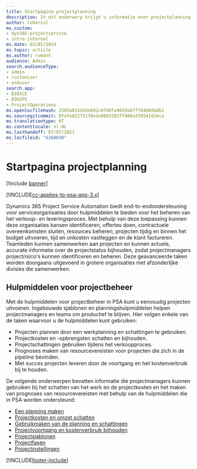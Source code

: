 ```yaml
---
title: Startpagina projectplanning
description: In dit onderwerp krijgt u informatie over projectplanning.
author: ruhercul
ms.custom:
- dyn365-projectservice
- intro-internal
ms.date: 03/01/2019
ms.topic: article
ms.author: rumant
audience: Admin
search.audienceType:
- admin
- customizer
- enduser
search.app:
- D365CE
- D365PS
- ProjectOperations
ms.openlocfilehash: 2505a831d18e882c0fd8fa9059a6fff84b0dadb1
ms.sourcegitcommit: 0fafe022731f0e1e8693382ff906e3f8541d34ca
ms.translationtype: HT
ms.contentlocale: nl-NL
ms.lasthandoff: 07/07/2021
ms.locfileid: "6368830"
---
```

# <a name="project-planning-home-page"></a>Startpagina projectplanning

[!include [banner](../includes/psa-now-project-operations.md)]

[!INCLUDE[cc-applies-to-psa-app-3.x](../includes/cc-applies-to-psa-app-3x.md)]

Dynamics 365 Project Service Automation biedt end-to-endondersteuning voor serviceorganisaties door hulpmiddelen te bieden voor het beheren van het verkoop- en leveringsproces. Met behulp van deze toepassing kunnen deze organisaties kansen identificeren, offertes doen, contractuele overeenkomsten sluiten, resources beheren, projecten tijdig en binnen het budget uitvoeren, tijd en onkosten vastleggen en de klant factureren. Teamleden kunnen samenwerken aan projecten en kunnen actuele, accurate informatie over de projectstatus bijhouden, zodat projectmanagers projectrisico's kunnen identificeren en beheren. Deze geavanceerde taken worden doorgaans uitgevoerd in grotere organisaties met afzonderlijke divisies die samenwerken.

## <a name="project-management-tools"></a>Hulpmiddelen voor projectbeheer

Met de hulpmiddelen voor projectbeheer in PSA kunt u eenvoudig projecten uitvoeren. Ingebouwde sjablonen en planningshulpmiddelen helpen projectmanagers en teams om productief te blijven. Hier volgen enkele van de taken waarvoor u de hulpmiddelen kunt gebruiken:

- Projecten plannen door een werkplanning en schattingen te gebruiken.
- Projectkosten en -opbrengsten schatten en bijhouden.
- Projectschattingen gebruiken tijdens het verkoopproces.
- Prognoses maken van resourcevereisten voor projecten die zich in de pipeline bevinden.
- Met succes projecten leveren door de voortgang en het kostenverbruik bij te houden.

De volgende onderwerpen bevatten informatie die projectmanagers kunnen gebruiken bij het schatten van het werk en de projectkosten en het maken van prognoses van resourcevereisten met behulp van de hulpmiddelen die in PSA worden ondersteund:

- [Een planning maken](project-creating.md)
- [Projectkosten en omzet schatten](project-estimating.md)
- [Gebruikmaken van de planning en schattingen](project-leveraging.md)
- [Projectvoortgang en kostenverbruik bijhouden](project-tracking.md)
- [Projectsjablonen](project-templates.md)
- [Projectfasen](project-stages.md)
- [Projectinstellingen](project-settings.md)


[!INCLUDE[footer-include](../includes/footer-banner.md)]